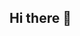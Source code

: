## Hi there 👋

<!--
**teddy-baldesion/teddy-baldesion** is a ✨ _special_ ✨ repository because its `README.md` (this file) appears on your GitHub profile.

Here are some ideas to get you started:

- 🔭 I’m currently working on GPU-Accelerated Lattice-Boltzmann Solver
- 🌱 I’m currently learning C++, CUDA, and Open-MPI.
- 👯 I’m looking to collaborate on ...
- 🤔 I’m looking for help with ...
- 💬 Ask me about ...
- 📫 How to reach me: ...
- 😄 Pronouns: ...
- ⚡ Fun fact: ...
-->
